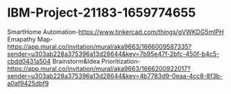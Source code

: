 # IBM-Project-21183-1659774655
SmartHome Automation-https://www.tinkercad.com/things/gVWKDG5mlPH
Emapathy Map-https://app.mural.co/invitation/mural/aka9663/1666009587335?sender=u303ab228a375396a13d28644&key=7b95e47f-2bfc-450f-b4c5-cbdd0431a504 
Brainstorm&Idea Prioritization-https://app.mural.co/invitation/mural/aka9663/1666200922017?sender=u303ab228a375396a13d28644&key=4b7783d9-0eaa-4cc8-8f3b-a0af9425dbf9

